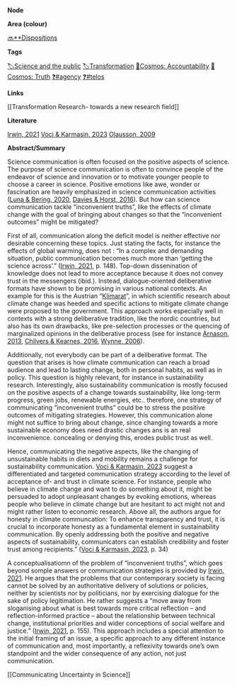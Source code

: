 **Node**

**Area (colour)**

[🔜**Dispositions](https://lean-sphynx-49b.notion.site/Dispositions-643694169fc74442b2bf3aeb9a528712?pvs=21)

**Tags**

[🏷️Science and the public](https://lean-sphynx-49b.notion.site/Science-and-the-public-0e97862561e84379a6fa9cf93b90ab2b?pvs=21) [🏷️Transformation](https://lean-sphynx-49b.notion.site/Transformation-c825df3a3ea24aaa8ac73609436bae7f?pvs=21) [🌌Cosmos: Accountability](https://lean-sphynx-49b.notion.site/Cosmos-Accountability-d4c5602b14234f37b493f1133e177038?pvs=21) [🌌Cosmos: Truth](https://lean-sphynx-49b.notion.site/Cosmos-Truth-af34d1903e934f1b989baa138fdfecc6?pvs=21) [❓#agency](https://lean-sphynx-49b.notion.site/Kind-11587210186680929d30e9ac15b3534c?pvs=21) [❓#telos](https://lean-sphynx-49b.notion.site/Telos-11587210186680608bc3ecc5d1ba5772?pvs=21)

**Links**

[[Transformation Research- towards a new research field]]

**Literature**

[Irwin, 2021](https://lean-sphynx-49b.notion.site/Irwin-2021-1af841ee9ae2474ca3e02e81a7fe9744?pvs=21) [Voci & Karmasin, 2023](https://lean-sphynx-49b.notion.site/Voci-Karmasin-2023-6446c6c8fedb470290f6c12f1d1b4466?pvs=21) [Olausson, 2009](https://lean-sphynx-49b.notion.site/Olausson-2009-e0b9b44e2d934345b86af426fe4404f5?pvs=21)

**Abstract/Summary**

Science communication is often focused on the positive aspects of science. The purpose of science communication is often to convince people of the endeavor of science and innovation or to motivate younger people to choose a career in science. Positive emotions like awe, wonder or fascination are heavily emphasized in science communication activities ([Luna & Bering, 2020](https://lean-sphynx-49b.notion.site/Luna-Bering-2020-3118c2372c164199b899b86bf64481c0?pvs=21), [Davies & Horst, 2016](https://lean-sphynx-49b.notion.site/Davies-Horst-2016-d7ce925c7b334648a32b78f31367dcaa?pvs=21)). But how can science communication tackle “inconvenient truths”, like the effects of climate change with the goal of bringing about changes so that the “inconvenient outcomes” might be mitigated?

First of all, communication along the deficit model is neither effective nor desirable concerning these topics. Just stating the facts, for instance the effects of global warming, does not : “In a complex and demanding situation, public communication becomes much more than ‘getting the science across’.” ([Irwin, 2021](https://lean-sphynx-49b.notion.site/Irwin-2021-1af841ee9ae2474ca3e02e81a7fe9744?pvs=21), p. 148). Top-down dissenination of knowledge does not lead to more acceptance because it does not convey trust in the messengers (ibid.). Instead, dialogue-oriented deliberative formats have shown to be promising in various national contexts. An example for this is the Austrian “[Klimarat](https://klimarat.org/)”, in which scientific research about climate change was heeded and specific actions to mitigate climate change were proposed to the government. This approach works especially well in contexts with a strong deliberative tradition, like the nordic countries, but also has its own drawbacks, like pre-selection processes or the quencing of marginalized opinions in the deliberative process (see for instance [Árnason, 2013](https://lean-sphynx-49b.notion.site/rnason-2013-2ad56054964d436f9ff068ff0eb582ac?pvs=21), [Chilvers & Kearnes, 2016](https://lean-sphynx-49b.notion.site/Chilvers-Kearnes-2016-10e2cf11b8324bd3bbbd405fdc61d782?pvs=21), [Wynne, 2006](https://lean-sphynx-49b.notion.site/Wynne-2006-fff87210186681eba73dd9ce0b102dbd?pvs=21)).

Additionally, not everybody can be part of a deliberative format. The question that arises is how climate communication can reach a broad audience and lead to lasting change, both in personal habits, as well as in policy. This question is highly relevant, for instance in sustainability research. Interestingly, also sustainability communication is mostly focused on the positive aspects of a change towards sustainability, like long-term progress, green jobs, renewable energies, etc.. therefore, one strategy of communicating “inconvenient truths” could be to stress the positive outcomes of mitigating strategies. However, this communication alone might not suffice to bring about change, since changing towards a more sustainable economy does need drastic changes ans is an real inconvenience. concealing or denying this, erodes public trust as well.

Hence, communicating the negative aspects, like the changing of unsustainable habits in diets and mobility remains a challenge for sustainability communication. [Voci & Karmasin, 2023](https://lean-sphynx-49b.notion.site/Voci-Karmasin-2023-6446c6c8fedb470290f6c12f1d1b4466?pvs=21) suggest a differentiated and targeted communication strategy according to the level of acceptance of- and trust in climate science. For instance, people who believe in climate change and want to do something about it, might be persuaded to adopt unpleasant changes by evoking emotions, whereas people who believe in climate change but are hesitant to act might not and might rather listen to economic research. Above all, the authors argue for honesty in climate communcation: To enhance transparency and trust, it is crucial to incorporate honesty as a fundamental element in sustainability communication. By openly addressing both the positive and negative aspects of sustainability, communicators can establish credibility and foster trust among recipients.” ([Voci & Karmasin, 2023](https://lean-sphynx-49b.notion.site/Voci-Karmasin-2023-6446c6c8fedb470290f6c12f1d1b4466?pvs=21), p. 34)

A conceptualisatiomn of the problem of “inconvenient truths”, which goes beyond somple answers or communication strategies is provided by [Irwin, 2021](https://lean-sphynx-49b.notion.site/Irwin-2021-1af841ee9ae2474ca3e02e81a7fe9744?pvs=21). He argues that the problems that our contemporary society is facing cannot be solved by an authoritative delivery of solutions or policies, neither by scientists nor by politicians, nor by exercising dialogue for the sake of policy legitimation. He rather suggests a “move away from sloganising about what is best towards more critical reflection – and reflection-informed practice – about the relationship between technical change, institutional priorities and wider conceptions of social welfare and justice.” ([Irwin, 2021](https://lean-sphynx-49b.notion.site/Irwin-2021-1af841ee9ae2474ca3e02e81a7fe9744?pvs=21), p. 155). This approach includes a special attention to the initial framing of an issue, a specific approach to any different instance of communication and, most importantly, a reflexivity towards one’s own standpoint and the wider consequence of any action, not just communication.

  

[[Communicating Uncertainty in Science]]